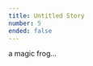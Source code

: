 ```yaml
---
title: Untitled Story
number: 5
ended: false
---
```


<story-part username="hennifant" image="">

a magic frog...

</story-part>
